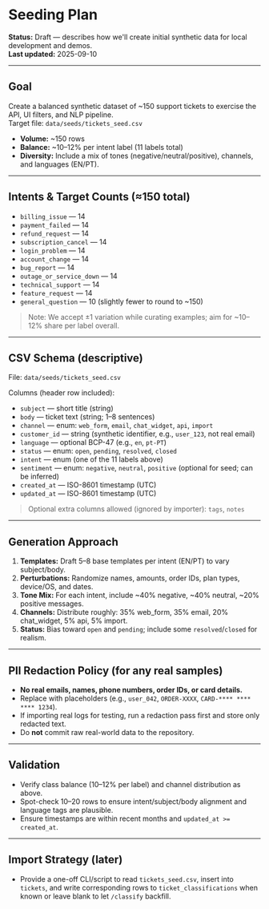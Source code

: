 # Seeding Plan

**Status:** Draft — describes how we'll create initial synthetic data for local development and demos.  
**Last updated:** 2025-09-10

---

## Goal

Create a balanced synthetic dataset of ~150 support tickets to exercise the API, UI filters, and NLP pipeline.  
Target file: `data/seeds/tickets_seed.csv`

- **Volume:** ~150 rows
- **Balance:** ~10–12% per intent label (11 labels total)
- **Diversity:** Include a mix of tones (negative/neutral/positive), channels, and languages (EN/PT).

---

## Intents & Target Counts (≈150 total)

- `billing_issue` — 14
- `payment_failed` — 14
- `refund_request` — 14
- `subscription_cancel` — 14
- `login_problem` — 14
- `account_change` — 14
- `bug_report` — 14
- `outage_or_service_down` — 14
- `technical_support` — 14
- `feature_request` — 14
- `general_question` — 10 (slightly fewer to round to ~150)

> Note: We accept ±1 variation while curating examples; aim for ~10–12% share per label overall.

---

## CSV Schema (descriptive)

File: `data/seeds/tickets_seed.csv`

Columns (header row included):

- `subject` — short title (string)
- `body` — ticket text (string; 1–8 sentences)
- `channel` — enum: `web_form`, `email`, `chat_widget`, `api`, `import`
- `customer_id` — string (synthetic identifier, e.g., `user_123`, not real email)
- `language` — optional BCP-47 (e.g., `en`, `pt-PT`)
- `status` — enum: `open`, `pending`, `resolved`, `closed`
- `intent` — enum (one of the 11 labels above)
- `sentiment` — enum: `negative`, `neutral`, `positive` (optional for seed; can be inferred)
- `created_at` — ISO-8601 timestamp (UTC)
- `updated_at` — ISO-8601 timestamp (UTC)

> Optional extra columns allowed (ignored by importer): `tags`, `notes`

---

## Generation Approach

1. **Templates:** Draft 5–8 base templates per intent (EN/PT) to vary subject/body.  
2. **Perturbations:** Randomize names, amounts, order IDs, plan types, device/OS, and dates.  
3. **Tone Mix:** For each intent, include ~40% negative, ~40% neutral, ~20% positive messages.  
4. **Channels:** Distribute roughly: 35% web_form, 35% email, 20% chat_widget, 5% api, 5% import.  
5. **Status:** Bias toward `open` and `pending`; include some `resolved`/`closed` for realism.

---

## PII Redaction Policy (for any real samples)

- **No real emails, names, phone numbers, order IDs, or card details.**  
- Replace with placeholders (e.g., `user_042`, `ORDER-XXXX`, `CARD-**** **** **** 1234`).  
- If importing real logs for testing, run a redaction pass first and store only redacted text.  
- Do **not** commit raw real-world data to the repository.

---

## Validation

- Verify class balance (10–12% per label) and channel distribution as above.  
- Spot-check 10–20 rows to ensure intent/subject/body alignment and language tags are plausible.  
- Ensure timestamps are within recent months and `updated_at >= created_at`.

---

## Import Strategy (later)

- Provide a one-off CLI/script to read `tickets_seed.csv`, insert into `tickets`, and write corresponding rows to `ticket_classifications` when known or leave blank to let `/classify` backfill.

